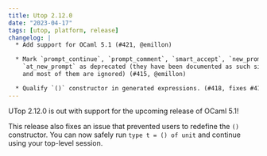 ```yaml
---
title: Utop 2.12.0
date: "2023-04-17"
tags: [utop, platform, release]
changelog: |
  * Add support for OCaml 5.1 (#421, @emillon)

  * Mark `prompt_continue`, `prompt_comment`, `smart_accept`, `new_prompt_hooks`,
    `at_new_prompt` as deprecated (they have been documented as such since 2012
    and most of them are ignored) (#415, @emillon)

  * Qualify `()` constructor in generated expressions. (#418, fixes #417, @emillon)
---
```



UTop 2.12.0 is out with support for the upcoming release of OCaml 5.1!

This release also fixes an issue that prevented users to redefine the `()` constructor.
You can now safely run `type t = () of unit` and continue using your top-level session.